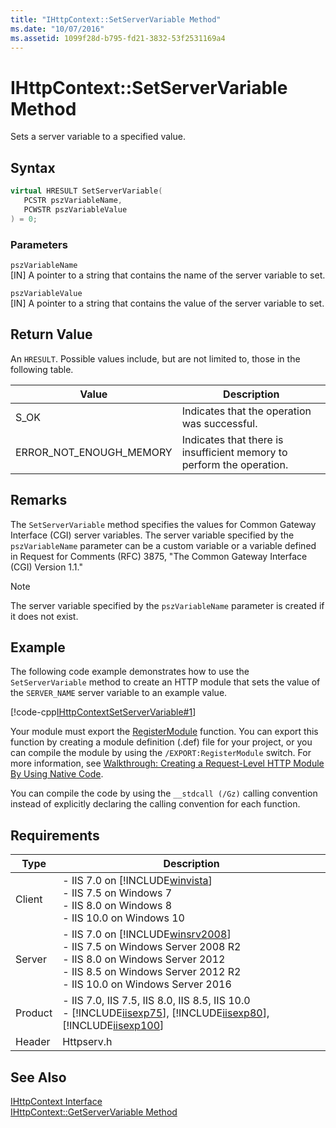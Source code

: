 ```yaml
---
title: "IHttpContext::SetServerVariable Method"
ms.date: "10/07/2016"
ms.assetid: 1099f28d-b795-fd21-3832-53f2531169a4
---
```

# IHttpContext::SetServerVariable Method
Sets a server variable to a specified value.  
  
## Syntax  
  
```cpp  
virtual HRESULT SetServerVariable(  
   PCSTR pszVariableName,  
   PCWSTR pszVariableValue  
) = 0;  
```  
  
### Parameters  
 `pszVariableName`  
 [IN] A pointer to a string that contains the name of the server variable to set.  
  
 `pszVariableValue`  
 [IN] A pointer to a string that contains the value of the server variable to set.  
  
## Return Value  
 An `HRESULT`. Possible values include, but are not limited to, those in the following table.  
  
|Value|Description|  
|-----------|-----------------|  
|S_OK|Indicates that the operation was successful.|  
|ERROR_NOT_ENOUGH_MEMORY|Indicates that there is insufficient memory to perform the operation.|  
  
## Remarks  
 The `SetServerVariable` method specifies the values for Common Gateway Interface (CGI) server variables. The server variable specified by the `pszVariableName` parameter can be a custom variable or a variable defined in Request for Comments (RFC) 3875, "The Common Gateway Interface (CGI) Version 1.1."  
  
> [!NOTE]
>  The server variable specified by the `pszVariableName` parameter is created if it does not exist.  
  
## Example  
 The following code example demonstrates how to use the `SetServerVariable` method to create an HTTP module that sets the value of the `SERVER_NAME` server variable to an example value.  
  
 [!code-cpp[IHttpContextSetServerVariable#1](~/samples/snippets/cpp/VS_Snippets_IIS/IIS7/IHttpContextSetServerVariable/cpp/IHttpContextSetServerVariable.cpp#1)]  
  
 Your module must export the [RegisterModule](../../web-development-reference/native-code-api-reference/pfn-registermodule-function.md) function. You can export this function by creating a module definition (.def) file for your project, or you can compile the module by using the `/EXPORT:RegisterModule` switch. For more information, see [Walkthrough: Creating a Request-Level HTTP Module By Using Native Code](../../web-development-reference/native-code-development-overview/walkthrough-creating-a-request-level-http-module-by-using-native-code.md).  
  
 You can compile the code by using the `__stdcall (/Gz)` calling convention instead of explicitly declaring the calling convention for each function.  
  
## Requirements  
  
|Type|Description|  
|----------|-----------------|  
|Client|-   IIS 7.0 on [!INCLUDE[winvista](../../wmi-provider/includes/winvista-md.md)]<br />-   IIS 7.5 on Windows 7<br />-   IIS 8.0 on Windows 8<br />-   IIS 10.0 on Windows 10|  
|Server|-   IIS 7.0 on [!INCLUDE[winsrv2008](../../wmi-provider/includes/winsrv2008-md.md)]<br />-   IIS 7.5 on Windows Server 2008 R2<br />-   IIS 8.0 on Windows Server 2012<br />-   IIS 8.5 on Windows Server 2012 R2<br />-   IIS 10.0 on Windows Server 2016|  
|Product|-   IIS 7.0, IIS 7.5, IIS 8.0, IIS 8.5, IIS 10.0<br />-   [!INCLUDE[iisexp75](../../web-development-reference/native-code-api-reference/includes/iisexp75-md.md)], [!INCLUDE[iisexp80](../../web-development-reference/native-code-api-reference/includes/iisexp80-md.md)], [!INCLUDE[iisexp100](../../web-development-reference/native-code-api-reference/includes/iisexp100-md.md)]|  
|Header|Httpserv.h|  
  
## See Also  
 [IHttpContext Interface](../../web-development-reference/native-code-api-reference/ihttpcontext-interface.md)   
 [IHttpContext::GetServerVariable Method](../../web-development-reference/native-code-api-reference/ihttpcontext-getservervariable-method.md)